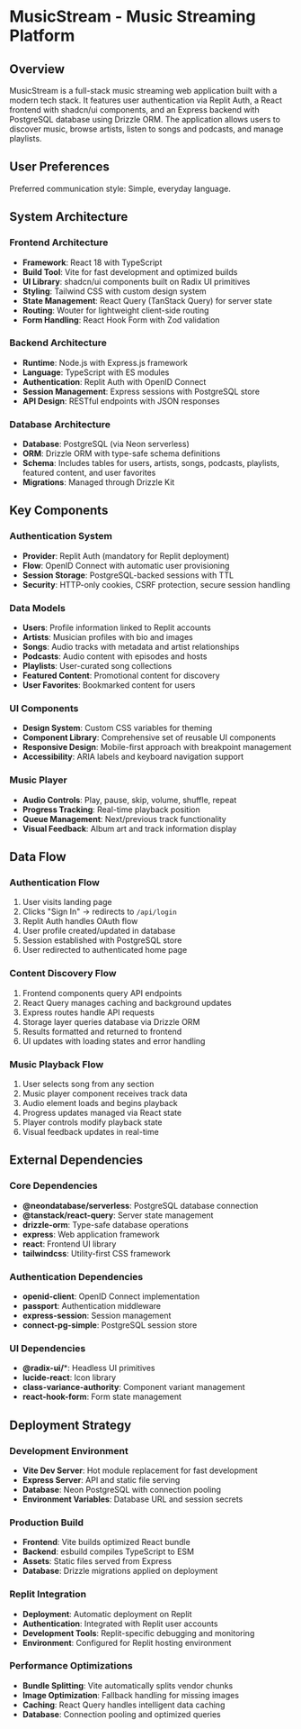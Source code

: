 # MusicStream - Music Streaming Platform

## Overview

MusicStream is a full-stack music streaming web application built with a modern tech stack. It features user authentication via Replit Auth, a React frontend with shadcn/ui components, and an Express backend with PostgreSQL database using Drizzle ORM. The application allows users to discover music, browse artists, listen to songs and podcasts, and manage playlists.

## User Preferences

Preferred communication style: Simple, everyday language.

## System Architecture

### Frontend Architecture
- **Framework**: React 18 with TypeScript
- **Build Tool**: Vite for fast development and optimized builds
- **UI Library**: shadcn/ui components built on Radix UI primitives
- **Styling**: Tailwind CSS with custom design system
- **State Management**: React Query (TanStack Query) for server state
- **Routing**: Wouter for lightweight client-side routing
- **Form Handling**: React Hook Form with Zod validation

### Backend Architecture
- **Runtime**: Node.js with Express.js framework
- **Language**: TypeScript with ES modules
- **Authentication**: Replit Auth with OpenID Connect
- **Session Management**: Express sessions with PostgreSQL store
- **API Design**: RESTful endpoints with JSON responses

### Database Architecture
- **Database**: PostgreSQL (via Neon serverless)
- **ORM**: Drizzle ORM with type-safe schema definitions
- **Schema**: Includes tables for users, artists, songs, podcasts, playlists, featured content, and user favorites
- **Migrations**: Managed through Drizzle Kit

## Key Components

### Authentication System
- **Provider**: Replit Auth (mandatory for Replit deployment)
- **Flow**: OpenID Connect with automatic user provisioning
- **Session Storage**: PostgreSQL-backed sessions with TTL
- **Security**: HTTP-only cookies, CSRF protection, secure session handling

### Data Models
- **Users**: Profile information linked to Replit accounts
- **Artists**: Musician profiles with bio and images
- **Songs**: Audio tracks with metadata and artist relationships
- **Podcasts**: Audio content with episodes and hosts
- **Playlists**: User-curated song collections
- **Featured Content**: Promotional content for discovery
- **User Favorites**: Bookmarked content for users

### UI Components
- **Design System**: Custom CSS variables for theming
- **Component Library**: Comprehensive set of reusable UI components
- **Responsive Design**: Mobile-first approach with breakpoint management
- **Accessibility**: ARIA labels and keyboard navigation support

### Music Player
- **Audio Controls**: Play, pause, skip, volume, shuffle, repeat
- **Progress Tracking**: Real-time playback position
- **Queue Management**: Next/previous track functionality
- **Visual Feedback**: Album art and track information display

## Data Flow

### Authentication Flow
1. User visits landing page
2. Clicks "Sign In" → redirects to `/api/login`
3. Replit Auth handles OAuth flow
4. User profile created/updated in database
5. Session established with PostgreSQL store
6. User redirected to authenticated home page

### Content Discovery Flow
1. Frontend components query API endpoints
2. React Query manages caching and background updates
3. Express routes handle API requests
4. Storage layer queries database via Drizzle ORM
5. Results formatted and returned to frontend
6. UI updates with loading states and error handling

### Music Playback Flow
1. User selects song from any section
2. Music player component receives track data
3. Audio element loads and begins playback
4. Progress updates managed via React state
5. Player controls modify playback state
6. Visual feedback updates in real-time

## External Dependencies

### Core Dependencies
- **@neondatabase/serverless**: PostgreSQL database connection
- **@tanstack/react-query**: Server state management
- **drizzle-orm**: Type-safe database operations
- **express**: Web application framework
- **react**: Frontend UI library
- **tailwindcss**: Utility-first CSS framework

### Authentication Dependencies
- **openid-client**: OpenID Connect implementation
- **passport**: Authentication middleware
- **express-session**: Session management
- **connect-pg-simple**: PostgreSQL session store

### UI Dependencies
- **@radix-ui/***: Headless UI primitives
- **lucide-react**: Icon library
- **class-variance-authority**: Component variant management
- **react-hook-form**: Form state management

## Deployment Strategy

### Development Environment
- **Vite Dev Server**: Hot module replacement for fast development
- **Express Server**: API and static file serving
- **Database**: Neon PostgreSQL with connection pooling
- **Environment Variables**: Database URL and session secrets

### Production Build
- **Frontend**: Vite builds optimized React bundle
- **Backend**: esbuild compiles TypeScript to ESM
- **Assets**: Static files served from Express
- **Database**: Drizzle migrations applied on deployment

### Replit Integration
- **Deployment**: Automatic deployment on Replit
- **Authentication**: Integrated with Replit user accounts
- **Development Tools**: Replit-specific debugging and monitoring
- **Environment**: Configured for Replit hosting environment

### Performance Optimizations
- **Bundle Splitting**: Vite automatically splits vendor chunks
- **Image Optimization**: Fallback handling for missing images
- **Caching**: React Query handles intelligent data caching
- **Database**: Connection pooling and optimized queries
